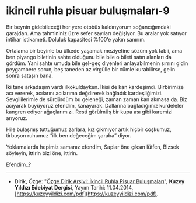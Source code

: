 # ikincil ruhla pisuar buluşmaları-9

Bir beynin gidebileceği her yere otobüs kaldırıyorum soğancığımdaki garajdan. Ama tahmininiz üzre sefer sayıları değişiyor. Bu aralar yok satıyor intihar istikameti. Doluluk kapasitesi %100’e yakın
sanırım.

Ortalama bir beyinle bu ülkede yaşamak meziyetine sözüm yok tabii, ama ben piyango biletinin sahte olduğunu bile bile o bileti satın
alanları da gördüm. Yani sahte umuda bile gel-geç diyenleri anlayabilmenin sırrını gidin peygambere sorun, beş taneden az virgülle bir
cümle kurabilirse, gelin sonra sataşın bana.

İki tane arkadaşım vardı ilkokuldayken. İkisi de kan kardeşimdi.
Birbirimize acı vererek, acılarını acılarıma değdirerek bağladık kardeşliğimizi. Sevgililerimle de sürdürdüm bu geleneği, zaman zaman
kan akmasa da. Biz acıyarak büyüyoruz efendim, kanayarak. Dallarına bağladığımız kurdeleler kangren ediyor ağaçlarımızı. Resti görülmüş bir kupa ası gibi karemizi arıyoruz.

Hile bulaşmış tuttuğumuz zarlara, kız çıkmıyor artık hiçbir coşkumuz, tirbuşon ruhumuz “ilk ben değeceğim şaraba” diyor.

Yoklamalarda hepimiz samanız efendim,
Saplar öne çıksın lütfen,
Bizsek söyleyin, ittirin bizi öne, ittirin.

Efendim..?

---
- Dirik, Özge: "[Özge Dirik Arşivi: İkincil Ruhla Pisuar Buluşmaları](https://kuzeyyildizi.com/files/ozgedirik-pisuar.pdf)", **Kuzey Yıldızı Edebiyat Dergisi**, Yayım Tarihi: 11.04.2014, [https://kuzeyyildizi.com/pdf](https://kuzeyyildizi.com/pdf).
